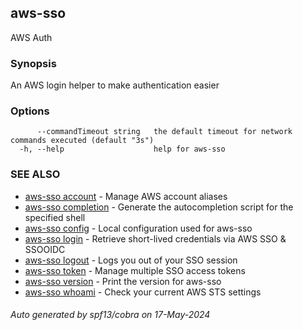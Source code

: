 ## aws-sso

AWS Auth

### Synopsis

An AWS login helper to make authentication easier

### Options

```
      --commandTimeout string   the default timeout for network commands executed (default "3s")
  -h, --help                    help for aws-sso
```

### SEE ALSO

* [aws-sso account](aws-sso_account.md)	 - Manage AWS account aliases
* [aws-sso completion](aws-sso_completion.md)	 - Generate the autocompletion script for the specified shell
* [aws-sso config](aws-sso_config.md)	 - Local configuration used for aws-sso
* [aws-sso login](aws-sso_login.md)	 - Retrieve short-lived credentials via AWS SSO & SSOOIDC
* [aws-sso logout](aws-sso_logout.md)	 - Logs you out of your SSO session
* [aws-sso token](aws-sso_token.md)	 - Manage multiple SSO access tokens
* [aws-sso version](aws-sso_version.md)	 - Print the version for aws-sso
* [aws-sso whoami](aws-sso_whoami.md)	 - Check your current AWS STS settings

###### Auto generated by spf13/cobra on 17-May-2024

